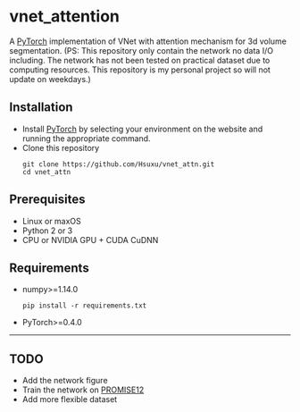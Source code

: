 # vnet_attention

A [PyTorch](https://pytorch.org/) implementation of VNet with attention mechanism for 3d volume segmentation.
(PS: This repository only contain the network no data I/O including.  The network has not been tested on practical dataset due to computing resources. This repository is my personal project so will not update on weekdays.)

## Installation
- Install [PyTorch](https://pytorch.org/) by selecting your environment on the website and running the appropriate command.
- Clone this repository
    ```
    git clone https://github.com/Hsuxu/vnet_attn.git
    cd vnet_attn
    ```

## Prerequisites
- Linux or maxOS
- Python 2 or 3
- CPU or NVIDIA GPU + CUDA CuDNN

## Requirements

- numpy>=1.14.0
    ```
    pip install -r requirements.txt
    ```
- PyTorch>=0.4.0

---
## TODO
- Add the network figure
- Train the network on [PROMISE12](https://promise12.grand-challenge.org)
- Add more flexible dataset 
